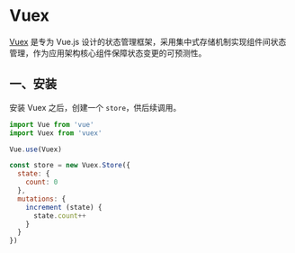 # Vuex

[Vuex](https://vuex.vuejs.org/zh/) 是专为 Vue.js 设计的状态管理框架，采用集中式存储机制实现组件间状态管理，作为应用架构核心组件保障状态变更的可预测性。

## 一、安装

安装 Vuex 之后，创建一个 `store`，供后续调用。

```javascript
import Vue from 'vue'
import Vuex from 'vuex'

Vue.use(Vuex)

const store = new Vuex.Store({
  state: {
    count: 0
  },
  mutations: {
    increment (state) {
      state.count++
    }
  }
})
```

